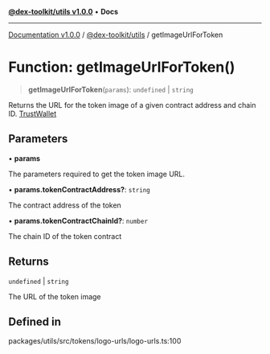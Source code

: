 [**@dex-toolkit/utils v1.0.0**](../README.md) • **Docs**

***

[Documentation v1.0.0](../../../packages.md) / [@dex-toolkit/utils](../README.md) / getImageUrlForToken

# Function: getImageUrlForToken()

> **getImageUrlForToken**(`params`): `undefined` \| `string`

Returns the URL for the token image of a given contract address and chain ID.
[TrustWallet](https://github.com/trustwallet/assets/tree/master/blockchains)

## Parameters

• **params**

The parameters required to get the token image URL.

• **params.tokenContractAddress?**: `string`

The contract address of the token

• **params.tokenContractChainId?**: `number`

The chain ID of the token contract

## Returns

`undefined` \| `string`

The URL of the token image

## Defined in

packages/utils/src/tokens/logo-urls/logo-urls.ts:100
